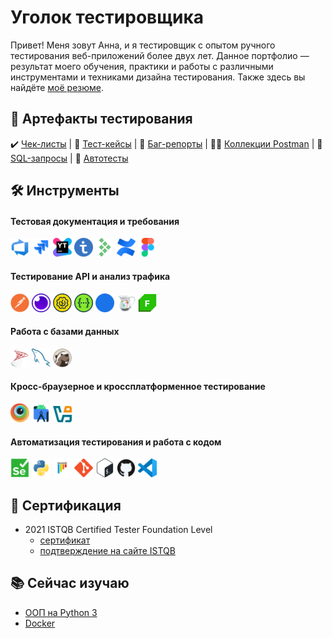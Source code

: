 # Уголок тестировщика

Привет! Меня зовут Анна, и я тестировщик с опытом ручного тестирования веб-приложений более двух лет. Данное портфолио — результат моего обучения, практики и работы с различными инструментами и техниками дизайна тестирования. Также здесь вы найдёте [моё резюме](https://drive.google.com/file/d/1XWZ3MfpMqIALQZfGCTyHnuRCjNdQYbz4/view?usp=sharing).

## :mag_right: Артефакты тестирования

:heavy_check_mark: [Чек-листы](checklists) | :memo: [Тест-кейсы](test_cases) | :lady_beetle: [Баг-репорты](bug_reports) | :man_astronaut: [Коллекции Postman](postman_collections) | :receipt: [SQL-запросы](sql_queries) | :robot: [Автотесты](https://github.com/sovietmorning/stepik_selenium_project.git)

## :hammer_and_wrench: Инструменты

#### Тестовая документация и требования

<picture><img src="assets/azuredevops.svg" width="30" alt="Azure DevOps"  /></picture> <picture><img src="assets/jira.svg" width="30" alt="Jira"  /></picture> <picture><img src="assets/youtrack.svg" width="30" alt="YouTrack"  /></picture> <picture><img src="assets/testit.svg" width="30" alt="Test IT"  /></picture> <picture><img src="assets/testrail.svg" width="30" alt="Testrail"  /></picture> <picture><img src="assets/confluence.svg" width="30" alt="Confluence"  /></picture> <picture><img src="assets/figma.svg" width="30" alt="Figma"  /></picture>

#### Тестирование API и анализ трафика

<picture><img src="assets/postman.svg" width="30" alt="Postman"  /></picture> <picture><img src="assets/insomnia.svg" width="30" alt="Insomnia"  /></picture> <picture><img src="assets/soapui.svg" width="30" alt="Soap UI"  /></picture> <picture><img src="assets/swagger.svg" width="30" alt="Swagger"  /></picture> <picture><img src="assets/devtools.svg" width="30" alt="DevTools"  /></picture> <picture><img src="assets/charles.png" width="30" alt="Charles"  /></picture> <picture><img src="assets/fiddler.png" width="30" alt="Fiddler"  /></picture>

#### Работа с базами данных

<picture><img src="assets/microsoftsqlserver.svg" width="30" alt="MS SQL Server"  /></picture> <picture><img src="assets/mysql.svg" width="30" alt="MySQL"  /></picture> <picture><img src="assets/dbeaver.svg" width="30" alt="DBeaver"  /></picture>

#### Кросс-браузерное и кроссплатформенное тестирование

<picture><img src="assets/browserstack.svg" width="30" alt="BrowserStack"  /></picture> <picture><img src="assets/androidstudio.svg" width="30" alt="Android Studio"  /></picture> <picture><img src="assets/virtualbox.svg" width="30" alt="Oracle VirtualBox"  /></picture>

#### Автоматизация тестирования и работа с кодом

<picture><img src="assets/selenium.svg" width="30" alt="Selenium"  /></picture> <picture><img src="assets/python.svg" width="30" alt="Python"  /></picture> <picture><img src="assets/pytest.svg" width="30" alt="PyTest"  /></picture> <picture><img src="assets/git.svg" width="30" alt="Git"  /></picture> <picture><img src="assets/bash.svg" width="30" alt="Bash"  /></picture> <picture><img src="assets/github.svg" width="30" alt="GitHub"  /></picture> <picture><img src="assets/vscode.svg" width="30" alt="VS Code"  /></picture>

## :page_facing_up: Сертификация

- 2021 ISTQB Certified Tester Foundation Level
  - [сертификат](https://drive.google.com/file/d/1lklvkQnWbIJpxmTET9U9QLMWR6W_WFzd/view?usp=sharing)
  - [подтверждение на сайте ISTQB](http://scr.istqb.org/?name=Anna+Nadymova&number=84939&orderBy=relevancy&orderDirection=&dateStart=&dateEnd=&expiryStart=&expiryEnd=&certificationBody=&examProvider=&certificationLevel=&country=&resultsPerPage=10)

## :books: Сейчас изучаю

- [ООП на Python 3](https://rutube.ru/plst/537372?r=wd)
- [Docker](https://stepik.org/course/123300)
